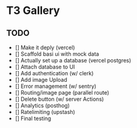 # T3 Gallery

## TODO

- [] Make it deply (vercel)
- [] Scaffold basi ui with mock data
- [] Actually set up a database (vercel postgres)
- [] Attach database to UI
- [] Add authentication (w/ clerk)
- [] Add image Upload
- [] Error management (w/ sentry)
- [] Routing/image page (parallel route)
- [] Delete button (w/ server Actions)
- [] Analytics (posthog)
- [] Ratelimiting (upstash)
- [] Final testing